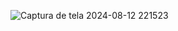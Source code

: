 ![Captura de tela 2024-08-12 221523](https://github.com/user-attachments/assets/58bf0e94-4ef2-449e-ac05-4ed38a82db1a)
